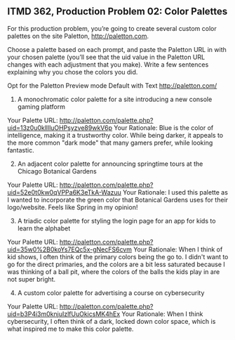 ## ITMD 362, Production Problem 02: Color Palettes

For this production problem, you’re going to create several custom color palettes on the site
Paletton, http://paletton.com.

Choose a palette based on each prompt, and paste the Paletton URL in with your chosen palette
(you’ll see that the uid value in the Paletton URL changes with each adjustment that you make).
Write a few sentences explaining why you chose the colors you did.

Opt for the Paletton Preview mode Default with Text http://paletton.com/

1. A monochromatic color palette for a site introducing a new console gaming platform

Your Palette URL: http://paletton.com/palette.php?uid=13z0u0klllluOHPsyzve89wkV6p
Your Rationale: Blue is the color of intelligence, making it a trustworthy color. While being darker, it appeals to the more common "dark mode" that many gamers prefer, while looking fantastic.

2. An adjacent color palette for announcing springtime tours at the Chicago Botanical Gardens

Your Palette URL: http://paletton.com/palette.php?uid=52e0t0kw0qVPPa6K3eTkA-Wazuu
Your Rationale: I used this palette as I wanted to incorporate the green color that Botanical Gardens uses for their logo/website. Feels like Spring in my opinion!

3. A triadic color palette for styling the login page for an app for kids to learn the alphabet

Your Palette URL: http://paletton.com/palette.php?uid=35w0%2B0koYs7EQc5x-gNecFS6cvm
Your Rationale: When I think of kid shows, I often think of the primary colors being the go to. I didn't want to go for the direct primaries, and the colors are a bit less saturated because I was thinking of a ball pit, where the colors of the balls the kids play in are not super bright.

4. A custom color palette for advertising a course on cybersecurity

Your Palette URL: http://paletton.com/palette.php?uid=b3P4i3m0knjuIzlfUuOkicsMK4hEx
Your Rationale: When I think cybersecurity, I often think of a dark, locked down color space, which is what inspired me to make this color palette.
